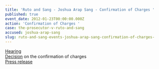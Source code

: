```yaml
---
title: 'Ruto and Sang - Joshua Arap Sang - Confirmation of Charges '
published: true
event_date: 2012-01-23T00:00:00.000Z
action: 'Confirmation of Charges '
case: the-prosecutor-v-ruto-and-sang
accused: joshua-arap-sang
slug: ruto-and-sang-events-joshua-arap-sang-confirmation-of-charges-
---
```



[Hearing](https://youtu.be/_piZIq-mv7A)
<br>[Decision](http://www.icc-cpi.int/iccdocs/doc/doc1314535.pdf) on the confirmation of charges
<br>[Press release](https://www.icc-cpi.int/Pages/item.aspx?name=summary%20of%20decision%20in%20the%20two%20kenya%20cases)